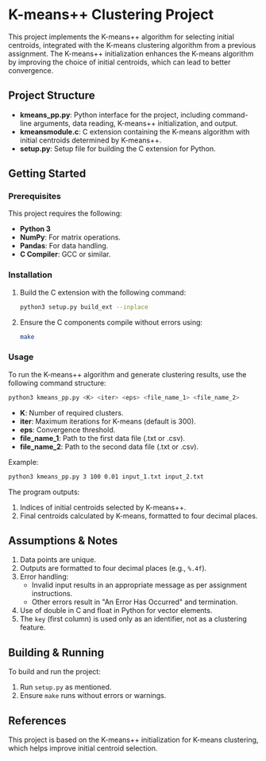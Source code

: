 
# K-means++ Clustering Project

This project implements the K-means++ algorithm for selecting initial centroids, integrated with the K-means clustering algorithm from a previous assignment. The K-means++ initialization enhances the K-means algorithm by improving the choice of initial centroids, which can lead to better convergence.

## Project Structure

- **kmeans_pp.py**: Python interface for the project, including command-line arguments, data reading, K-means++ initialization, and output.
- **kmeansmodule.c**: C extension containing the K-means algorithm with initial centroids determined by K-means++.
- **setup.py**: Setup file for building the C extension for Python.

## Getting Started

### Prerequisites

This project requires the following:
- **Python 3**
- **NumPy**: For matrix operations.
- **Pandas**: For data handling.
- **C Compiler**: GCC or similar.

### Installation

1. Build the C extension with the following command:
   ```bash
   python3 setup.py build_ext --inplace
   ```

2. Ensure the C components compile without errors using:
   ```bash
   make
   ```

### Usage

To run the K-means++ algorithm and generate clustering results, use the following command structure:

```bash
python3 kmeans_pp.py <K> <iter> <eps> <file_name_1> <file_name_2>
```

- **K**: Number of required clusters.
- **iter**: Maximum iterations for K-means (default is 300).
- **eps**: Convergence threshold.
- **file_name_1**: Path to the first data file (.txt or .csv).
- **file_name_2**: Path to the second data file (.txt or .csv).

Example:
```bash
python3 kmeans_pp.py 3 100 0.01 input_1.txt input_2.txt
```

The program outputs:
1. Indices of initial centroids selected by K-means++.
2. Final centroids calculated by K-means, formatted to four decimal places.


## Assumptions & Notes

1. Data points are unique.
2. Outputs are formatted to four decimal places (e.g., `%.4f`).
3. Error handling:
   - Invalid input results in an appropriate message as per assignment instructions.
   - Other errors result in "An Error Has Occurred" and termination.
4. Use of double in C and float in Python for vector elements.
5. The `key` (first column) is used only as an identifier, not as a clustering feature.

## Building & Running

To build and run the project:
1. Run `setup.py` as mentioned.
2. Ensure `make` runs without errors or warnings.

## References

This project is based on the K-means++ initialization for K-means clustering, which helps improve initial centroid selection.


